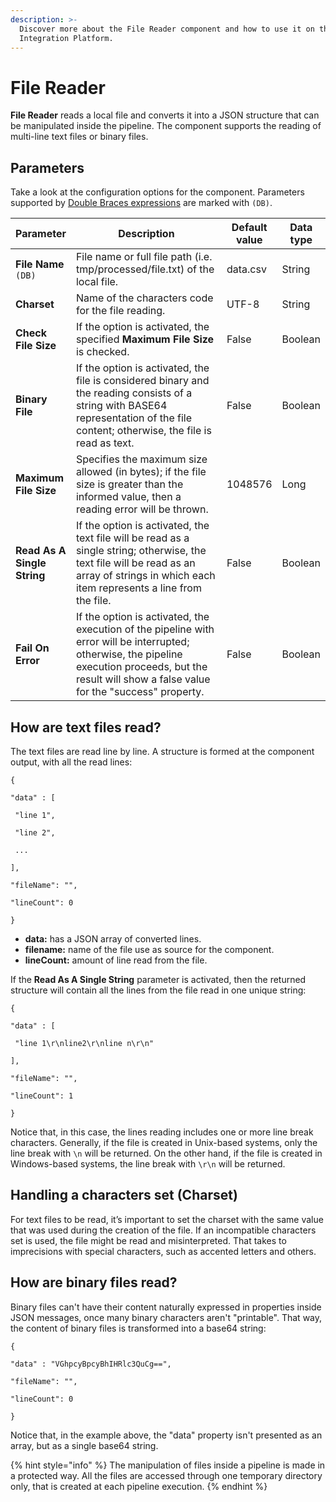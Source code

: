 ```yaml
---
description: >-
  Discover more about the File Reader component and how to use it on the Digibee
  Integration Platform.
---
```


# File Reader

**File Reader** reads a local file and converts it into a JSON structure that can be manipulated inside the pipeline. The component supports the reading of multi-line text files or binary files.&#x20;

## Parameters

Take a look at the configuration options for the component. Parameters supported by [Double Braces expressions](../../build/double-braces/) are marked with `(DB)`.

<table data-full-width="true"><thead><tr><th>Parameter</th><th width="244">Description</th><th>Default value</th><th>Data type</th></tr></thead><tbody><tr><td><strong>File Name</strong> <code>(DB)</code></td><td>File name or full file path (i.e. tmp/processed/file.txt) of the local file.</td><td>data.csv</td><td>String</td></tr><tr><td><strong>Charset</strong></td><td>Name of the characters code for the file reading.</td><td>UTF-8</td><td>String</td></tr><tr><td><strong>Check File Size</strong></td><td>If the option is activated, the specified <strong>Maximum File Size</strong> is checked.</td><td>False</td><td>Boolean</td></tr><tr><td><strong>Binary File</strong></td><td>If the option is activated, the file is considered binary and the reading consists of a string with BASE64 representation of the file content; otherwise, the file is read as text.</td><td>False</td><td>Boolean</td></tr><tr><td><strong>Maximum File Size</strong></td><td>Specifies the maximum size allowed (in bytes); if the file size is greater than the informed value, then a reading error will be thrown.</td><td>1048576</td><td>Long</td></tr><tr><td><strong>Read As A Single String</strong></td><td>If the option is activated, the text file will be read as a single string; otherwise, the text file will be read as an array of strings in which each item represents a line from the file.</td><td>False</td><td>Boolean</td></tr><tr><td><strong>Fail On Error</strong></td><td>If the option is activated, the execution of the pipeline with error will be interrupted; otherwise, the pipeline execution proceeds, but the result will show a false value for the "success" property.</td><td>False</td><td>Boolean</td></tr></tbody></table>

## How are text files read? <a href="#how-are-text-files-read" id="how-are-text-files-read"></a>

The text files are read line by line. A structure is formed at the component output, with all the read lines:

```
{

"data" : [

 "line 1",

 "line 2",

 ...

],

"fileName": "",

"lineCount": 0

}
```

* **data:** has a JSON array of converted lines.
* **filename:** name of the file use as source for the component.
* **lineCount:** amount of line read from the file.

If the **Read As A Single String** parameter is activated, then the returned structure will contain all the lines from the file read in one unique string:

```
{

"data" : [

 "line 1\r\nline2\r\nline n\r\n"

],

"fileName": "",

"lineCount": 1

}
```

Notice that, in this case, the lines reading includes one or more line break characters. Generally, if the file is created in Unix-based systems, only the line break with `\n` will be returned. On the other hand, if the file is created in Windows-based systems, the line break with `\r\n` will be returned.

## Handling a characters set (Charset) <a href="#handling-a-characters-set-charset" id="handling-a-characters-set-charset"></a>

For text files to be read, it’s important to set the charset with the same value that was used during the creation of the file. If an incompatible characters set is used, the file might be read and misinterpreted. That takes to imprecisions with special characters, such as accented letters and others.   &#x20;

## How are binary files read? <a href="#how-are-binary-files-read" id="how-are-binary-files-read"></a>

Binary files can't have their content naturally expressed in properties inside JSON messages, once many binary characters aren't "printable". That way, the content of binary files is transformed into a base64 string:

```
{

"data" : "VGhpcyBpcyBhIHRlc3QuCg==",

"fileName": "",

"lineCount": 0

}
```

Notice that, in the example above, the "data" property isn't presented as an array, but as a single base64 string.

{% hint style="info" %}
The manipulation of files inside a pipeline is made in a protected way. All the files are accessed through one temporary directory only, that is created at each pipeline execution.
{% endhint %}

